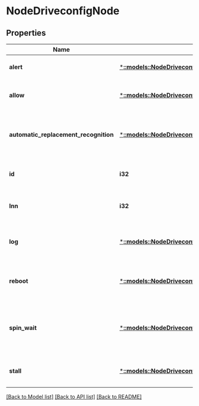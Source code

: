 # NodeDriveconfigNode

## Properties
Name | Type | Description | Notes
------------ | ------------- | ------------- | -------------
**alert** | [***::models::NodeDriveconfigNodeAlert**](NodeDriveconfigNodeAlert.md) | Configuration setting for drive alerts. | [optional] [default to null]
**allow** | [***::models::NodeDriveconfigNodeAllow**](NodeDriveconfigNodeAllow.md) | Configuration settings for drive formatting. | [optional] [default to null]
**automatic_replacement_recognition** | [***::models::NodeDriveconfigNodeAutomaticReplacementRecognition**](NodeDriveconfigNodeAutomaticReplacementRecognition.md) | Configuration settings for automatic replacement recognition (ARR). | [optional] [default to null]
**id** | **i32** | Node ID (Device Number) of this node. | [optional] [default to null]
**lnn** | **i32** | Logical Node Number (LNN) of this node. | [optional] [default to null]
**log** | [***::models::NodeDriveconfigNodeLog**](NodeDriveconfigNodeLog.md) | Configuration settings for drive statistics logs. | [optional] [default to null]
**reboot** | [***::models::NodeDriveconfigNodeReboot**](NodeDriveconfigNodeReboot.md) | Configuration settings for a node reboot due to a drive error. | [optional] [default to null]
**spin_wait** | [***::models::NodeDriveconfigNodeSpinWait**](NodeDriveconfigNodeSpinWait.md) | Configuration settings for sleeping the drive daemon before node is rescanned. | [optional] [default to null]
**stall** | [***::models::NodeDriveconfigNodeStall**](NodeDriveconfigNodeStall.md) | Configuration settings to evaluate a drive stall. | [optional] [default to null]

[[Back to Model list]](../README.md#documentation-for-models) [[Back to API list]](../README.md#documentation-for-api-endpoints) [[Back to README]](../README.md)


